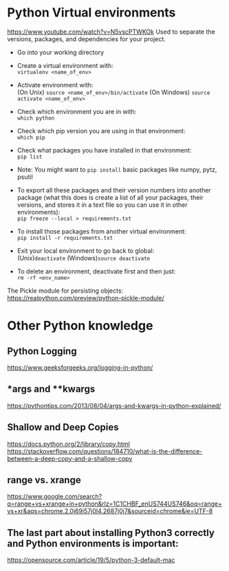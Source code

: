 # Python Virtual environments
https://www.youtube.com/watch?v=N5vscPTWKOk
Used to separate the versions, packages, and dependencies for your project.
- Go into your working directory  
- Create a virtual environment with:  
`virtualenv <name_of_env>`

- Activate environment with:  
(On Unix) `source <name_of_env>/bin/activate`
(On Windows) `source activate <name_of_env>`

- Check which environment you are in with:  
`which python`
- Check which pip version you are using in that environment:  
`which pip`
- Check what packages you have installed in that environment:  
`pip list`
- Note: You might want to `pip install` basic packages like numpy, pytz, psutil

- To export all these packages and their version numbers into another package (what this does is create a list of all your packages, their versions, and stores it in a text file so you can use it in other environments):  
`pip freeze --local > requirements.txt`

- To install those packages from another virtual environment:  
`pip install -r requirements.txt`

- Exit your local environment to go back to global:  
(Unix)`deactivate`
(Windows)`source deactivate`

- To delete an environment, deactivate first and then just:  
`rm -rf <env_name>`

The Pickle module for persisting objects: https://realpython.com/preview/python-pickle-module/


# Other Python knowledge
## Python Logging
https://www.geeksforgeeks.org/logging-in-python/


## \*args and **kwargs
https://pythontips.com/2013/08/04/args-and-kwargs-in-python-explained/


## Shallow and Deep Copies
https://docs.python.org/2/library/copy.html
https://stackoverflow.com/questions/184710/what-is-the-difference-between-a-deep-copy-and-a-shallow-copy

## range vs. xrange
https://www.google.com/search?q=range+vs+xrange+in+python&rlz=1C1CHBF_enUS744US746&oq=range+vs+xr&aqs=chrome.2.0j69i57j0l4.2687j0j7&sourceid=chrome&ie=UTF-8

## The last part about installing Python3 correctly and Python environments is important:
https://opensource.com/article/19/5/python-3-default-mac
